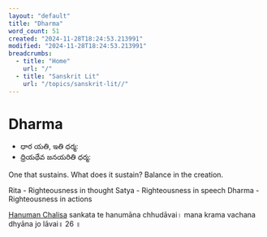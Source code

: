 ```yaml
---
layout: "default"
title: "Dharma"
word_count: 51
created: "2024-11-28T18:24:53.213991"
modified: "2024-11-28T18:24:53.213991"
breadcrumbs:
  - title: "Home"
    url: "/"
  - title: "Sanskrit Lit"
    url: "/topics/sanskrit-lit//"
---
```

# Dharma


- ధార యతి, ఇతి ధర్మ:
- ధ్రియథేవ జనయరితి ధర్మ:


One that sustains. What does it sustain? Balance in the creation.

Rita - Righteousness in thought
Satya - Righteousness in speech
Dharma - Righteousness in actions

[Hanuman Chalisa](docs/sanskrit-lit/hanuman-chalisa/index/)
sankata te hanumāna chhudāvai।
mana krama vachana dhyāna jo lāvai॥ 26 ॥


